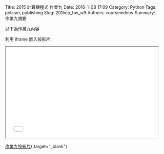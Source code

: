 Title: 2015 計算機程式 作業九
Date: 2016-1-08 17:09
Category: Python
Tags: pelican, publishing
Slug: 2015cp_hw_w9
Authors: coursemdetw
Summary: 作業九摘要

以下為作業九內容

利用 iframe 嵌入投影片:

<iframe src="40423254_cp_w9_p.html" width="500" height="300"></iframe>

[作業九投影片](40423254_cp_w9_p.html){:target="_blank"}

